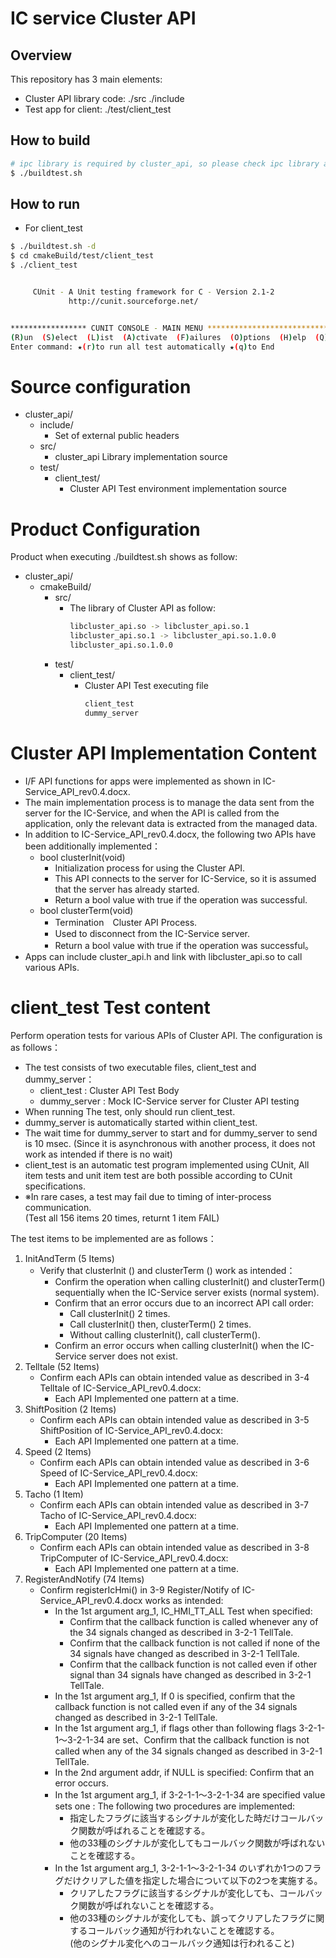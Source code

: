 # IC service Cluster API

## Overview

This repository has 3 main elements:

* Cluster API library code: ./src ./include
* Test app for client: ./test/client_test

## How to build

```bash
# ipc library is required by cluster_api, so please check ipc library and headers are installed in the system.
$ ./buildtest.sh
```

## How to run

* For client_test

```bash
$ ./buildtest.sh -d
$ cd cmakeBuild/test/client_test
$ ./client_test


     CUnit - A Unit testing framework for C - Version 2.1-2
             http://cunit.sourceforge.net/


***************** CUNIT CONSOLE - MAIN MENU ******************************
(R)un  (S)elect  (L)ist  (A)ctivate  (F)ailures  (O)ptions  (H)elp  (Q)uit
Enter command: ★(r)to run all test automatically ★(q)to End
```

# Source configuration

- cluster_api/
    - include/
        - Set of external public headers
    - src/
        - cluster_api Library implementation source
    - test/
        - client_test/
            - Cluster API Test environment implementation source

# Product Configuration

Product when executing ./buildtest.sh shows as follow:

- cluster_api/
    - cmakeBuild/
        - src/
            - The library of Cluster API as follow:
                ```bash
                libcluster_api.so -> libcluster_api.so.1
                libcluster_api.so.1 -> libcluster_api.so.1.0.0
                libcluster_api.so.1.0.0
                ```
        - test/
            - client_test/
                - Cluster API Test executing file
                    ```bash
                    client_test
                    dummy_server
                    ```

# Cluster API Implementation Content

- I/F API functions for apps were implemented as shown in IC-Service_API_rev0.4.docx.
- The main implementation process is to manage the data sent from the server for the IC-Service, and when the API is called from the application, only the relevant data is extracted from the managed data.
- In addition to IC-Service_API_rev0.4.docx, the following two APIs have been additionally implemented：
    - bool clusterInit(void)
        - Initialization process for using the Cluster API.
        - This API connects to the server for IC-Service, so it is assumed that the server has already started.
        - Return a bool value with true if the operation was successful.
    - bool clusterTerm(void)
        - Termination　Cluster API Process.
        - Used to disconnect from the IC-Service server.
        - Return a bool value with true if the operation was successful。
- Apps can include cluster_api.h and link with libcluster_api.so to call various APIs.

# client_test Test content

Perform operation tests for various APIs of Cluster API. The configuration is as follows：

- The test consists of two executable files, client_test and dummy_server：
    - client_test : Cluster API Test Body
    - dummy_server : Mock IC-Service server for Cluster API testing
- When running The test, only should run client_test.
- dummy_server is automatically started within client_test.
- The wait time for dummy_server to start and for dummy_server to send is 10 msec. 
  (Since it is asynchronous with another process, it does not work as intended if there is no wait)
- client_test is an automatic test program implemented using CUnit, All item tests and unit item test are both possible according to CUnit specifications.
- ※In rare cases, a test may fail due to timing of inter-process communication.  
(Test all 156 items 20 times, returnt 1 item FAIL)

The test items to be implemented are as follows：

1. InitAndTerm (5 Items)
    - Verify that clusterInit () and clusterTerm () work as intended：
        - Confirm the operation when calling clusterInit() and clusterTerm() sequentially when the IC-Service server exists (normal system).
        - Confirm that an error occurs due to an incorrect API call order:
            - Call clusterInit() 2 times.
            - Call clusterInit() then, clusterTerm() 2 times.
            - Without calling clusterInit(), call clusterTerm().
        - Confirm an error occurs when calling clusterInit() when the IC-Service server does not exist.
2. Telltale (52 Items)
    - Confirm each APIs can obtain intended value as described in 3-4 Telltale of IC-Service_API_rev0.4.docx:
        - Each API Implemented one pattern at a time.
3. ShiftPosition (2 Items)
    - Confirm each APIs can obtain intended value as described in 3-5 ShiftPosition of IC-Service_API_rev0.4.docx: 
        - Each API Implemented one pattern at a time.
4. Speed (2 Items)
    -  Confirm each APIs can obtain intended value as described in 3-6 Speed of IC-Service_API_rev0.4.docx: 
        - Each API Implemented one pattern at a time.
5. Tacho (1 Item)
    - Confirm each APIs can obtain intended value as described in 3-7 Tacho of IC-Service_API_rev0.4.docx: 
        - Each API Implemented one pattern at a time.
6. TripComputer (20 Items)
    -  Confirm each APIs can obtain intended value as described in 3-8 TripComputer of IC-Service_API_rev0.4.docx:
        - Each API Implemented one pattern at a time.
7. RegisterAndNotify (74 Items)
    - Confirm registerIcHmi() in 3-9 Register/Notify of IC-Service_API_rev0.4.docx works as intended:
        - In the 1st argument arg_1, IC_HMI_TT_ALL Test when specified:
            - Confirm that the callback function is called whenever any of the 34 signals changed as described in 3-2-1 TellTale.
            - Confirm that the callback function is not called if none of the 34 signals have changed as described in 3-2-1 TellTale.
            - Confirm that the callback function is not called even if other signal than 34 signals have changed as described in 3-2-1 TellTale.
        - In the 1st argument arg_1, If 0 is specified, confirm that the callback function is not called even if any of the 34 signals changed as described in 3-2-1 TellTale.
        - In the 1st argument arg_1, if flags other than following flags 3-2-1-1～3-2-1-34 are set、Confirm that the callback function is not called when any of the 34 signals changed as described in 3-2-1 TellTale.
        - In the 2nd argument addr, if NULL is specified: Confirm that an error occurs.
        - In the 1st argument arg_1, if 3-2-1-1～3-2-1-34 are specified value sets one : The following two procedures are implemented:
            - 指定したフラグに該当するシグナルが変化した時だけコールバック関数が呼ばれることを確認する。
            - 他の33種のシグナルが変化してもコールバック関数が呼ばれないことを確認する。
        - In the 1st argument arg_1, 3-2-1-1～3-2-1-34 のいずれか1つのフラグだけクリアした値を指定した場合について以下の2つを実施する。
            - クリアしたフラグに該当するシグナルが変化しても、コールバック関数が呼ばれないことを確認する。
            - 他の33種のシグナルが変化しても、誤ってクリアしたフラグに関するコールバック通知が行われないことを確認する。  
            (他のシグナル変化へのコールバック通知は行われること)
